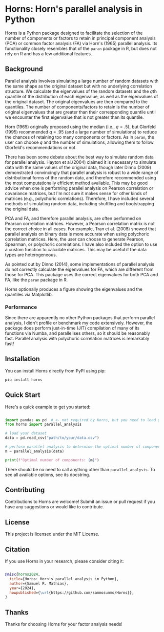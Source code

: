 # Horns: Horn's parallel analysis in Python

Horns is a Python package designed to facilitate the selection of the number of
components or factors to retain in principal component analysis (PCA) or common factor 
analysis (FA) via Horn's (1965) parallel analysis. Its functionality closely resembles
that of the `paran` package in R, but does not rely on R and has a few additional 
features.

## Background

Parallel analysis involves simulating a large number of random datasets with the same 
shape as the original dataset but with no underlying correlation structure. We calculate
the eigenvalues of the random datasets and the *q*th quantile of the distribution of 
each eigenvalue, as well as the eigenvalues of the original dataset. The original 
eigenvalues are then compared to the quantiles. The number of components/factors to
retain is the number of original eigenvalues that are greater than their corresponding
quantile until we encounter the first eigenvalue that is not greater than its quantile.

Horn (1965) originally proposed using the median (i.e., $q=.5$), but Glorfeld (1995)
recommended *q* = .95 (and a large number of simulations) to reduce the chances of
retaining too many components or factors. As in `paran`, the user can choose *q* and
the number of simulations, allowing them to follow Glorfeld's recommendations or not.

There has been some debate about the best way to simulate random data for parallel 
analysis. Hayton et al.(2004) claimed it is necessary to simulate data with the same
values of the original data, though later Dinno (2009) demonstrated convincingly that 
parallel analysis is robust to a wide range of distributional forms of the random data,
and therefore recommended using the most computationally efficient method available.
This may be good advice when one is performing parallel analysis on Pearson correlation
or covariance matrices, but I'm not sure it makes sense for other kinds of matrices
(e.g., polychoric correlations). Therefore, I have included several methods of 
simulating random data, including shuffling and bootstrapping the original data.

PCA and FA, and therefore parallel analysis, are often performed on Pearson correlation
matrices. However, a Pearson correlation matrix is not the correct choice in all cases. 
For example, Tran et al. (2008) showed that parallel analysis on binary data is more
accurate when using polychoric correlation matrices. Here, the user can choose to 
generate Pearson, Spearman, or polychoric correlations. I have also included the 
option to use a custom function to calculate matrices. This may be useful if the data
types are heterogeneous.

As pointed out by Dinno (2014), some implementations of parallel analysis do not
correctly calculate the eigenvalues for FA, which are different from those for PCA. This
package uses the correct eigenvalues for both PCA and FA, like the `paran` package in R.

Horns optionally produces a figure showing the eigenvalues and the quantiles via 
Matplotlib. 

### Performance

Since there are apparently no other Python packages that perform parallel analysis, I 
didn't profile or benchmark my code extensively. However, the package does perform 
just-in-time (JIT) compilation of many of its functions via Numba, and parallelises
others, so it should be reasonably fast. Parallel analysis with polychoric correlation
matrices is remarkably fast!

## Installation

You can install Horns directly from PyPI using pip:

```bash
pip install horns
```

## Quick Start

Here's a quick example to get you started:

```python

import pandas as pd  # <- not required by Horns, but you need to load your data somehow
from horns import parallel_analysis

# load your dataset
data = pd.read_csv("path/to/your/data.csv")

# perform parallel analysis to determine the optimal number of components for PCA
m = parallel_analysis(data)

print(f"Optimal number of components: {m}")

```

There should be no need to call anything other than `parallel_analysis`. To see all 
available options, see its docstring.

## Contributing

Contributions to Horns are welcome! Submit an issue or pull request if you have any
suggestions or would like to contribute.

## License

This project is licensed under the MIT License.

## Citation

If you use Horns in your research, please consider citing it:

```bibtex

@misc{horns2024,
  title={Horns: Horn's parallel analysis in Python},
  author={Samuel R. Mathias},
  year={2024},
  howpublished={\url{https://github.com/sammosummo/Horns}},
}
```

## Thanks

Thanks for choosing Horns for your factor analysis needs!